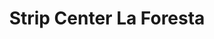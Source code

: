 ---
title: "Strip Center La Foresta"
url: /villa-alemana/strip-center-la-foresta/
shop: Einkaufszentrum
---